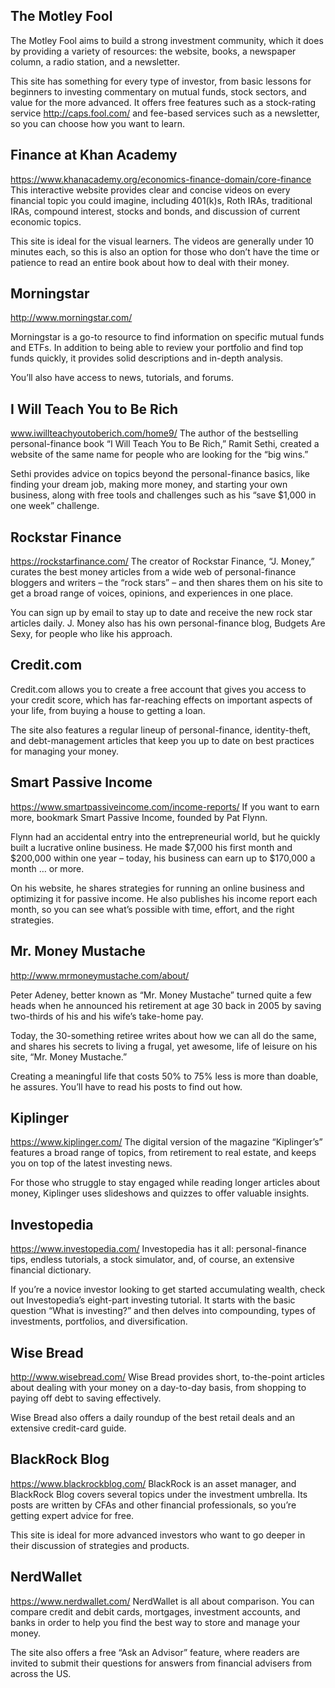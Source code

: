 ## The Motley Fool

The Motley Fool aims to build a strong investment community, which it does by providing a variety of resources: the website, books, a newspaper column, a radio station, and a newsletter.

This site has something for every type of investor, from basic lessons for beginners to investing commentary on mutual funds, stock sectors, and value for the more advanced. 
It offers free features such as a stock-rating service 
http://caps.fool.com/
and fee-based services such as a newsletter, so you can choose how you want to learn.

## Finance at Khan Academy
https://www.khanacademy.org/economics-finance-domain/core-finance
This interactive website provides clear and concise videos on every financial topic you could imagine, including 401(k)s, Roth IRAs, traditional IRAs, compound interest, stocks and bonds, and discussion of current economic topics.

This site is ideal for the visual learners. The videos are generally under 10 minutes each, so this is also an option for those who don’t have the time or patience to read an entire book about how to deal with their money.

## Morningstar
http://www.morningstar.com/

Morningstar is a go-to resource to find information on specific mutual funds and ETFs. In addition to being able to review your portfolio and find top funds quickly, it provides solid descriptions and in-depth analysis.

You’ll also have access to news, tutorials, and forums.

## I Will Teach You to Be Rich
www.iwillteachyoutoberich.com/home9/
The author of the bestselling personal-finance book “I Will Teach You to Be Rich,” Ramit Sethi, created a website of the same name for people who are looking for the “big wins.”

Sethi provides advice on topics beyond the personal-finance basics, like finding your dream job, making more money, and starting your own business, along with free tools and challenges such as his “save $1,000 in one week” challenge.


## Rockstar Finance
https://rockstarfinance.com/
The creator of Rockstar Finance, “J. Money,” curates the best money articles from a wide web of personal-finance bloggers and writers – the “rock stars” – and then shares them on his site to get a broad range of voices, opinions, and experiences in one place.

You can sign up by email to stay up to date and receive the new rock star articles daily. J. Money also has his own personal-finance blog, Budgets Are Sexy, for people who like his approach.

## Credit.com

Credit.com allows you to create a free account that gives you access to your credit score, which has far-reaching effects on important aspects of your life, from buying a house to getting a loan.

The site also features a regular lineup of personal-finance, identity-theft, and debt-management articles that keep you up to date on best practices for managing your money.

## Smart Passive Income
https://www.smartpassiveincome.com/income-reports/
If you want to earn more, bookmark Smart Passive Income, founded by Pat Flynn.

Flynn had an accidental entry into the entrepreneurial world, but he quickly built a lucrative online business. He made $7,000 his first month and $200,000 within one year – today, his business can earn up to $170,000 a month … or more.

On his website, he shares strategies for running an online business and optimizing it for passive income. He also publishes his income report each month, so you can see what’s possible with time, effort, and the right strategies.

## Mr. Money Mustache

http://www.mrmoneymustache.com/about/

Peter Adeney, better known as “Mr. Money Mustache” turned quite a few heads when he announced his retirement at age 30 back in 2005 by saving two-thirds of his and his wife’s take-home pay.

Today, the 30-something retiree writes about how we can all do the same, and shares his secrets to living a frugal, yet awesome, life of leisure on his site, “Mr. Money Mustache.”

Creating a meaningful life that costs 50% to 75% less is more than doable, he assures. You’ll have to read his posts to find out how.

## Kiplinger
https://www.kiplinger.com/
The digital version of the magazine “Kiplinger’s” features a broad range of topics, from retirement to real estate, and keeps you on top of the latest investing news.

For those who struggle to stay engaged while reading longer articles about money, Kiplinger uses slideshows and quizzes to offer valuable insights.

## Investopedia
https://www.investopedia.com/
Investopedia has it all: personal-finance tips, endless tutorials, a stock simulator, and, of course, an extensive financial dictionary.

If you’re a novice investor looking to get started accumulating wealth, check out Investopedia’s eight-part investing tutorial. It starts with the basic question “What is investing?” and then delves into compounding, types of investments, portfolios, and diversification.

## Wise Bread
http://www.wisebread.com/
Wise Bread provides short, to-the-point articles about dealing with your money on a day-to-day basis, from shopping to paying off debt to saving effectively.

Wise Bread also offers a daily roundup of the best retail deals and an extensive credit-card guide.

## BlackRock Blog
https://www.blackrockblog.com/
BlackRock is an asset manager, and BlackRock Blog covers several topics under the investment umbrella. Its posts are written by CFAs and other financial professionals, so you’re getting expert advice for free.

This site is ideal for more advanced investors who want to go deeper in their discussion of strategies and products.

## NerdWallet
https://www.nerdwallet.com/
NerdWallet is all about comparison. You can compare credit and debit cards, mortgages, investment accounts, and banks in order to help you find the best way to store and manage your money.

The site also offers a free “Ask an Advisor” feature, where readers are invited to submit their questions for answers from financial advisers from across the US.

